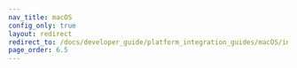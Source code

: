 ```yaml
---
nav_title: macOS
config_only: true
layout: redirect
redirect_to: /docs/developer_guide/platform_integration_guides/macOS/initial_sdk_setup/
page_order: 6.5
---
```

